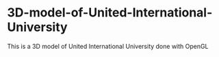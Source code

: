 # 3D-model-of-United-International-University
This is a 3D model of United International University done with OpenGL
